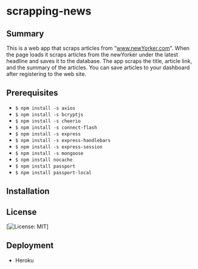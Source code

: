 # scrapping-news

## Summary 

This is a web app that scraps articles from "www.newYorker.com".  When the page loads it scraps articles from the newYorker under the latest headline and saves it to the database. The app scraps the title, article link, and the summary of the articles. You can save articles to your dashboard after registering to the web site.

## Prerequisites

- `$ npm install -s axios`
- `$ npm install -s bcryptjs`
- `$ npm install -s cheerio`
- `$ npm install -s connect-flash`
- `$ npm install -s express` 
- `$ npm install -s express-handlebars`
- `$ npm install -s express-session` 
- `$ npm install -s mongoose `
- `$ npm install nocache `
- `$ npm install passport`  
- `$ npm install passport-local` 

## Installation 



## License 

[![License: MIT](https://img.shields.io/badge/License-MIT-yellow.svg)]
## Deployment 
 - Heroku 


